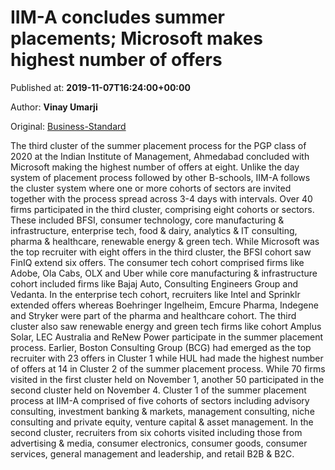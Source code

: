 
# IIM-A concludes summer placements; Microsoft makes highest number of offers

Published at: **2019-11-07T16:24:00+00:00**

Author: **Vinay Umarji**

Original: [Business-Standard](https://www.business-standard.com/article/education/iim-a-concludes-summer-placements-microsoft-makes-highest-number-of-offers-119110701706_1.html)

The third cluster of the summer placement process for the PGP class of 2020 at the Indian Institute of Management, Ahmedabad concluded with Microsoft making the highest number of offers at eight.
Unlike the day system of placement process followed by other B-schools, IIM-A follows the cluster system where one or more cohorts of sectors are invited together with the process spread across 3-4 days with intervals.
Over 40 firms participated in the third cluster, comprising eight cohorts or sectors. These included BFSI, consumer technology, core manufacturing & infrastructure, enterprise tech, food & dairy, analytics & IT consulting, pharma & healthcare, renewable energy & green tech.
While Microsoft was the top recruiter with eight offers in the third cluster, the BFSI cohort saw FinIQ extend six offers. The consumer tech cohort comprised firms like Adobe, Ola Cabs, OLX and Uber while core manufacturing & infrastructure cohort included firms like Bajaj Auto, Consulting Engineers Group and Vedanta.
In the enterprise tech cohort, recruiters like Intel and Sprinklr extended offers whereas Boehringer Ingelheim, Emcure Pharma, Indegene and Stryker were part of the pharma and healthcare cohort. The third cluster also saw renewable energy and green tech firms like cohort Amplus Solar, LEC Australia and ReNew Power participate in the summer placement process.
Earlier, Boston Consulting Group (BCG) had emerged as the top recruiter with 23 offers in Cluster 1 while HUL had made the highest number of offers at 14 in Cluster 2 of the summer placement process.
While 70 firms visited in the first cluster held on November 1, another 50 participated in the second cluster held on November 4.
Cluster 1 of the summer placement process at IIM-A comprised of five cohorts of sectors including advisory consulting, investment banking & markets, management consulting, niche consulting and private equity, venture capital & asset management.
In the second cluster, recruiters from six cohorts visited including those from advertising & media, consumer electronics, consumer goods, consumer services, general management and leadership, and retail B2B & B2C.
